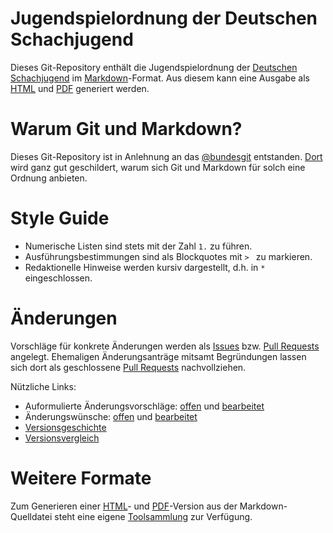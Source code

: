 # Jugendspielordnung der Deutschen Schachjugend

Dieses Git-Repository enthält die Jugendspielordnung der [Deutschen Schachjugend](http://deutsche-schachjugend.de) im [Markdown](http://daringfireball.net/projects/markdown/syntax)-Format. Aus diesem kann eine Ausgabe als [HTML](http://schachjugend.github.io/Jugendspielordnung/Spielordnung.html) und [PDF](http://schachjugend.github.io/Jugendspielordnung/Spielordnung.pdf) generiert werden.

# Warum Git und Markdown?

Dieses Git-Repository ist in Anlehnung an das [@bundesgit](https://github.com/bundestag/gesetze) entstanden. [Dort](https://github.com/bundestag/gesetze#warum-git) wird ganz gut geschildert, warum sich Git und Markdown für solch eine Ordnung anbieten.

# Style Guide

* Numerische Listen sind stets mit der Zahl `1.` zu führen.
* Ausführungsbestimmungen sind als Blockquotes mit `> ` zu markieren.
* Redaktionelle Hinweise werden kursiv dargestellt, d.h. in `*` eingeschlossen.

# Änderungen

Vorschläge für konkrete Änderungen werden als [Issues](https://github.com/Schachjugend/Jugendspielordnung/issues) bzw. [Pull Requests](https://github.com/Schachjugend/Jugendspielordnung/pulls) angelegt. Ehemaligen Änderungsanträge mitsamt Begründungen lassen sich dort als geschlossene [Pull Requests](https://github.com/Schachjugend/Jugendspielordnung/pulls?state=closed) nachvollziehen.

Nützliche Links:

* Auformulierte Änderungsvorschläge: [offen](https://github.com/Schachjugend/Jugendspielordnung/pulls?state=open) und [bearbeitet](https://github.com/Schachjugend/Jugendspielordnung/pulls?state=closed)
* Änderungswünsche: [offen](https://github.com/Schachjugend/Jugendspielordnung/issues?state=open) und [bearbeitet](https://github.com/Schachjugend/Jugendspielordnung/issues?state=closed)
* [Versionsgeschichte](https://github.com/Schachjugend/Jugendspielordnung/commits/master/Jugendspielordnung.md)
* [Versionsvergleich](https://github.com/Schachjugend/Jugendspielordnung/compare)

# Weitere Formate

Zum Generieren einer [HTML](http://schachjugend.github.io/Jugendspielordnung/Spielordnung.html)- und [PDF](http://schachjugend.github.io/Jugendspielordnung/Spielordnung.pdf)-Version aus der Markdown-Quelldatei steht eine eigene [Toolsammlung](https://github.com/Schachjugend/Jugendspielordnung-Tools) zur Verfügung. 